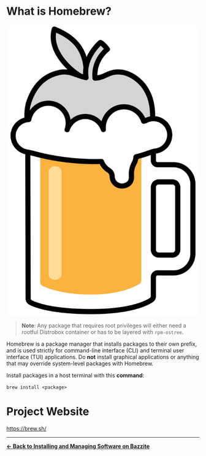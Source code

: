 <!-- ANCHOR: METADATA -->
<!--{"url_discourse": "https://universal-blue.discourse.group/docs?topic=2639", "fetched_at": "2024-09-03 16:43:07.277727+00:00"}-->
<!-- ANCHOR_END: METADATA -->

# What is Homebrew?

![Homebrew|332x500, 15%](../img/Homebrew.png)


>**Note**: Any package that requires root privileges will either need a rootful Distrobox container or has to be layered with `rpm-ostree`.

Homebrew is a package manager that installs packages to their own prefix, and is used strictly for command-line interface (CLI) and terminal user interface (TUI) applications.  Do **not** install graphical applications or anything that may override system-level packages with Homebrew.

Install packages in a host terminal with this **command**:

```
brew install <package>
```

# Project Website

https://brew.sh/

<hr>

[ **← Back to Installing and Managing Software on Bazzite**](./index.md)
